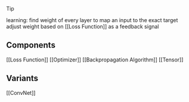 
>[!tip]
>learning: 
>find weight of every layer to map an input to the exact target
>adjust weight based on [[Loss Function]] as a feedback signal
## Components

[[Loss Function]]
[[Optimizer]]
[[Backpropagation Algorithm]]
[[Tensor]]

## Variants

[[ConvNet]]
